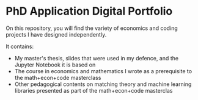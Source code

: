 # PhD Application Digital Portfolio
On this repository, you will find the variety of economics and coding projects I have designed independently.

It contains:
* My master's thesis, slides that were used in my defence, and the Jupyter Notebook it is based on
* The course in economics and mathematics I wrote as a prerequisite to the math+econ+code masterclass
* Other pedagogical contents on matching theory and machine learning libraries presented as part of the math+econ+code masterclas

